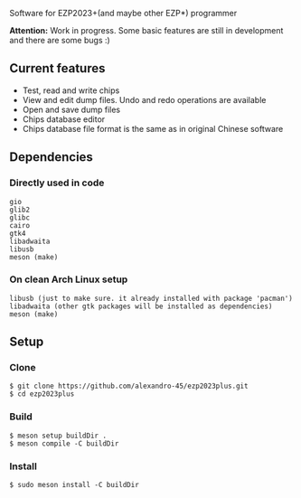 Software for EZP2023+(and maybe other EZP*) programmer

**Attention:** Work in progress. Some basic features are still in development and there are some bugs :)

## Current features

* Test, read and write chips
* View and edit dump files. Undo and redo operations are available
* Open and save dump files
* Chips database editor
* Chips database file format is the same as in original Chinese software  

## Dependencies

### Directly used in code

    gio
    glib2
    glibc
    cairo
    gtk4
    libadwaita
    libusb
    meson (make)

### On clean Arch Linux setup

    libusb (just to make sure. it already installed with package 'pacman')
    libadwaita (other gtk packages will be installed as dependencies)
    meson (make)

## Setup

### Clone

    $ git clone https://github.com/alexandro-45/ezp2023plus.git
    $ cd ezp2023plus

### Build

    $ meson setup buildDir .
    $ meson compile -C buildDir

### Install

    $ sudo meson install -C buildDir
